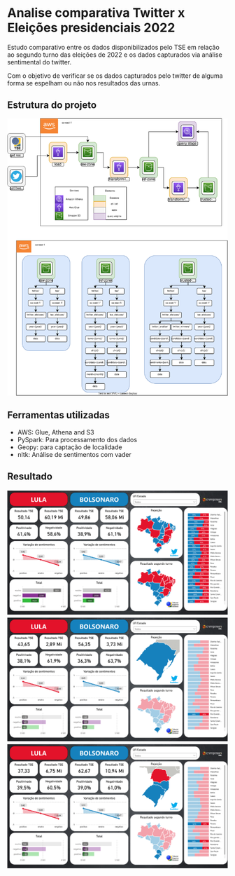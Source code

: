 # Analise comparativa Twitter x Eleições presidenciais 2022

Estudo comparativo entre os dados disponibilizados pelo TSE em relação ao segundo turno das eleições de 2022 e os dados capturados via análise sentimental do twitter. 

Com o objetivo de verificar se os dados capturados pelo twitter de alguma forma se espelham ou não nos resultados das urnas.

## Estrutura do projeto
![Projeto](imgs/projetofinal.drawio.svg)

## Ferramentas utilizadas

* AWS: Glue, Athena and S3
* PySpark: Para processamento dos dados
* Geopy: para captação de localidade
* nltk: Análise de sentimentos com vader

## Resultado
![projeto1](imgs/Entrega_final.png)
![projeto2](imgs/Entrega_final1.png)
![projeto3](imgs/Entrega_final2.png)

